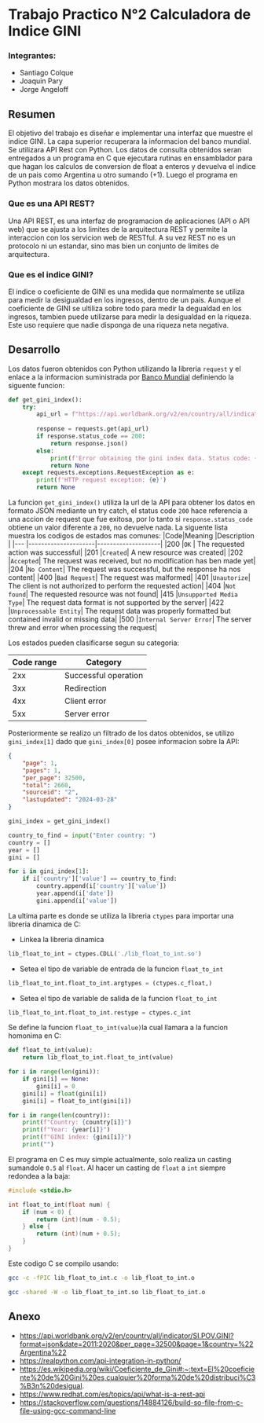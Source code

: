 # Trabajo Practico N°2 Calculadora de Indice GINI

### Integrantes:

* Santiago Colque
* Joaquin Pary
* Jorge Angeloff

## Resumen
El objetivo del trabajo es diseñar e implementar una interfaz que muestre el indice GINI. La capa superior recuperara la informacion del banco mundial. Se utilizara API Rest con Python. Los datos de consulta obtenidos seran entregados a un programa en C que ejecutara rutinas en ensamblador para que hagan los calculos de conversion de float a enteros y devuelva el indice de un pais como Argentina u otro sumando (+1). Luego el programa en Python mostrara los datos obtenidos.   

### Que es una API REST?
Una API REST, es una interfaz de programacion de aplicaciones (API o API web) que se ajusta a los limites de la arquitectura REST y permite la interaccion con los servicion web de RESTful.
A su vez REST no es un protocolo ni un estandar, sino mas bien un conjunto de limites de arquitectura.

### Que es el indice GINI?
El indice o coeficiente de GINI es una medida que normalmente se utiliza para medir la desigualdad en los ingresos, dentro de un pais.
Aunque el coeficiente de GINI se ultiliza sobre todo para medir la degualdad en los ingresos, tambien puede utilizarse para medir la desigualdad en la riqueza. Este uso requiere que nadie disponga de una riqueza neta negativa.
## Desarrollo

Los datos fueron obtenidos con Python utilizando la libreria `request` y el enlace a la informacion suministrada por [Banco Mundial](https://api.worldbank.org/v2/en/country/all/indicator/SI.POV.GINI?format=json&date=2011:2020&per_page=32500&page=1&country=%22Argentina%22) definiendo la siguente funcion:

```python
def get_gini_index():
    try:
        api_url = f"https://api.worldbank.org/v2/en/country/all/indicator/SI.POV.GINI?format=json&date=2011:2023&per_page=32500&page=1"
    
        response = requests.get(api_url)
        if response.status_code == 200:
            return response.json()
        else:
            print(f'Error obtaining the gini index data. Status code: {response.status_code}')
            return None
    except requests.exceptions.RequestException as e:
        print(f'HTTP request exception: {e}')
        return None
```

La funcion `get_gini_index()` utiliza la url de la API para obtener los datos en formato JSON mediante un try catch, el status code `200` hace referencia a una accion de request que fue exitosa, por lo tanto si `response.status_code` obtiene un valor diferente a `200`, no devuelve nada.
La siguente lista muestra los codigos de estados mas comunes:
|Code|Meaning              |Description         |
|--- |---------------------|--------------------|
|200 |`OK`    | The requested action was successful|
|201 |`Created`| A new resource was created|
|202 |`Accepted`| The request was received, but no modification has ben made yet|
|204 |`No Content`| The request was successful, but the response ha nos content|
|400 |`Bad Request`| The request was malformed|
|401 |`Unautorize`| The client is not authorized to perform the requested action|
|404 |`Not found`| The requested resource was not found|
|415 |`Unsupported Media Type`| The request data format is not supported by the server|
|422 |`Unprocessable Entity`| The request data was properly formatted but contained invalid or missing data|
|500 |`Internal Server Error`| The server threw and error when processing the request|

Los estados pueden clasificarse segun su categoria:

|Code range| Category |
|----------|----------|
|2xx|Successful operation|
|3xx|Redirection|
|4xx|Client error|
|5xx|Server error|

Posteriormente se realizo un filtrado de los datos obtenidos, se utilizo `gini_index[1]` dado que `gini_index[0]` posee informacion sobre la API:
```json
{
    "page": 1,
    "pages": 1,
    "per_page": 32500,
    "total": 2660,
    "sourceid": "2",
    "lastupdated": "2024-03-28"
}
```
```python
gini_index = get_gini_index()

country_to_find = input("Enter country: ")
country = []
year = []
gini = []

for i in gini_index[1]:
    if i['country']['value'] == country_to_find:
        country.append(i['country']['value'])
        year.append(i['date'])
        gini.append(i['value'])
```

La ultima parte es donde se utiliza la libreria `ctypes` para importar una libreria dinamica de C:
* Linkea la libreria dinamica
```python
lib_float_to_int = ctypes.CDLL('./lib_float_to_int.so')
```
* Setea el tipo de variable de entrada de la funcion `float_to_int`
```python
lib_float_to_int.float_to_int.argtypes = (ctypes.c_float,)
```
* Setea el tipo de variable de salida de la funcion `float_to_int`
```python
lib_float_to_int.float_to_int.restype = ctypes.c_int
```
Se define la funcion `float_to_int(value)`la cual llamara a la funcion homonima en C:
```python
def float_to_int(value):
    return lib_float_to_int.float_to_int(value)

for i in range(len(gini)):
    if gini[i] == None:
        gini[i] = 0
    gini[i] = float(gini[i])
    gini[i] = float_to_int(gini[i])

for i in range(len(country)):
    print(f"Country: {country[i]}")
    print(f"Year: {year[i]}") 
    print(f"GINI index: {gini[i]}")  
    print("")
```

El programa en C es muy simple actualmente, solo realiza un casting sumandole `0.5` al `float`. Al hacer un casting de `float` a `int` siempre redondea a la baja:
```C
#include <stdio.h>

int float_to_int(float num) {
    if (num < 0) {
        return (int)(num - 0.5);
    } else {
        return (int)(num + 0.5);
    }
}
```
Este codigo C se compilo usando:
```bash
gcc -c -fPIC lib_float_to_int.c -o lib_float_to_int.o
```
```bash
gcc -shared -W -o lib_float_to_int.so lib_float_to_int.o
```
## Anexo
* https://api.worldbank.org/v2/en/country/all/indicator/SI.POV.GINI?format=json&date=2011:2020&per_page=32500&page=1&country=%22Argentina%22
* https://realpython.com/api-integration-in-python/
* https://es.wikipedia.org/wiki/Coeficiente_de_Gini#:~:text=El%20coeficiente%20de%20Gini%20es,cualquier%20forma%20de%20distribuci%C3%B3n%20desigual.
* https://www.redhat.com/es/topics/api/what-is-a-rest-api
* https://stackoverflow.com/questions/14884126/build-so-file-from-c-file-using-gcc-command-line
